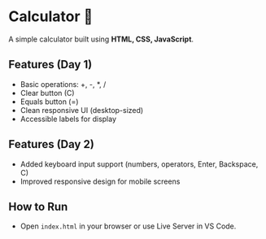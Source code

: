 # Calculator 🧮

A simple calculator built using **HTML, CSS, JavaScript**.

## Features (Day 1)
- Basic operations: +, -, *, /
- Clear button (C)
- Equals button (=)
- Clean responsive UI (desktop-sized)
- Accessible labels for display


## Features (Day 2)
- Added keyboard input support (numbers, operators, Enter, Backspace, C)
- Improved responsive design for mobile screens

## How to Run
- Open `index.html` in your browser or use Live Server in VS Code.
